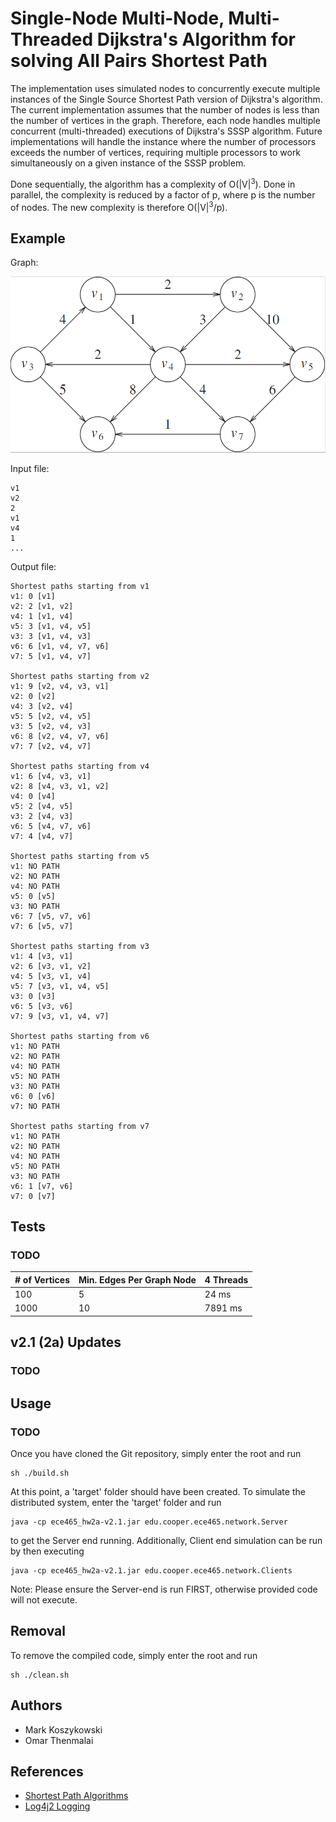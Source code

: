 # Single-Node Multi-Node, Multi-Threaded Dijkstra's Algorithm for solving All Pairs Shortest Path

The implementation uses simulated nodes to concurrently execute multiple instances of the Single Source Shortest Path version of Dijkstra's algorithm. The current implementation
assumes that the number of nodes is less than the number of vertices in the graph. Therefore, each node handles multiple concurrent (multi-threaded) executions of Dijkstra's SSSP algorithm.
Future implementations will handle the instance where the number of processors exceeds the number of vertices, requiring multiple processors to work simultaneously on a given
instance of the SSSP problem.

Done sequentially, the algorithm has a complexity of O(|V|<sup>3</sup>). Done in parallel, the complexity is reduced by a factor of p, where p is the number of nodes.
The new complexity is therefore O(|V|<sup>3</sup>/p).

## Example

Graph:

![](graph.png)

Input file:

    v1
    v2
    2
    v1
    v4
    1
    ...

Output file:

    Shortest paths starting from v1
    v1: 0 [v1]
    v2: 2 [v1, v2]
    v4: 1 [v1, v4]
    v5: 3 [v1, v4, v5]
    v3: 3 [v1, v4, v3]
    v6: 6 [v1, v4, v7, v6]
    v7: 5 [v1, v4, v7]
    
    Shortest paths starting from v2
    v1: 9 [v2, v4, v3, v1]
    v2: 0 [v2]
    v4: 3 [v2, v4]
    v5: 5 [v2, v4, v5]
    v3: 5 [v2, v4, v3]
    v6: 8 [v2, v4, v7, v6]
    v7: 7 [v2, v4, v7]

    Shortest paths starting from v4
    v1: 6 [v4, v3, v1]
    v2: 8 [v4, v3, v1, v2]
    v4: 0 [v4]
    v5: 2 [v4, v5]
    v3: 2 [v4, v3]
    v6: 5 [v4, v7, v6]
    v7: 4 [v4, v7]
    
    Shortest paths starting from v5
    v1: NO PATH
    v2: NO PATH
    v4: NO PATH
    v5: 0 [v5]
    v3: NO PATH
    v6: 7 [v5, v7, v6]
    v7: 6 [v5, v7]
    
    Shortest paths starting from v3
    v1: 4 [v3, v1]
    v2: 6 [v3, v1, v2]
    v4: 5 [v3, v1, v4]
    v5: 7 [v3, v1, v4, v5]
    v3: 0 [v3]
    v6: 5 [v3, v6]
    v7: 9 [v3, v1, v4, v7]
    
    Shortest paths starting from v6
    v1: NO PATH
    v2: NO PATH
    v4: NO PATH
    v5: NO PATH
    v3: NO PATH
    v6: 0 [v6]
    v7: NO PATH

    Shortest paths starting from v7
    v1: NO PATH
    v2: NO PATH
    v4: NO PATH
    v5: NO PATH
    v3: NO PATH
    v6: 1 [v7, v6]
    v7: 0 [v7]

## Tests

### TODO

| # of Vertices | Min. Edges Per Graph Node | 4 Threads |
|---------------|---------------------------|-----------|
| 100 | 5 | 24 ms |
| 1000 | 10 | 7891 ms |

## v2.1 (2a) Updates

### TODO

## Usage

### TODO

Once you have cloned the Git repository, simply enter the root and run

    sh ./build.sh

At this point, a 'target' folder should have been created. To simulate the distributed system, enter the 'target' folder and run

    java -cp ece465_hw2a-v2.1.jar edu.cooper.ece465.network.Server

to get the Server end running. Additionally, Client end simulation can be run by then executing 
    
    java -cp ece465_hw2a-v2.1.jar edu.cooper.ece465.network.Clients

Note: Please ensure the Server-end is run FIRST, otherwise provided code will not execute.

## Removal

To remove the compiled code, simply enter the root and run

    sh ./clean.sh

## Authors

 - Mark Koszykowski
 - Omar Thenmalai

## References

 - [Shortest Path Algorithms](https://web.stanford.edu/class/cs97si/07-shortest-path-algorithms.pdf)
 - [Log4j2 Logging](https://dzone.com/articles/log4j-2-configuration-using-properties-file)